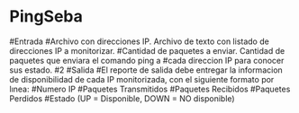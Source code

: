 # PingSeba
#Entrada
#Archivo con direcciones IP. Archivo de texto con listado de direcciones IP a monitorizar.
#Cantidad de paquetes a enviar. Cantidad de paquetes que enviara el comando ping a
#cada direccion IP para conocer sus estado.
#2
#Salida
#El reporte de salida debe entregar la informacion de disponibilidad de cada IP monitorizada, con el siguiente formato por lınea:
#Numero IP
#Paquetes Transmitidos
#Paquetes Recibidos
#Paquetes Perdidos
#Estado (UP = Disponible, DOWN = NO disponible)
